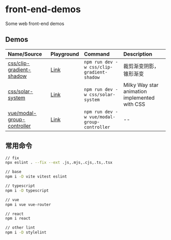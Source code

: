 # front-end-demos

Some web front-end demos

## Demos

<!--PLAYGROUND_LIST-->
Name/Source|Playground|Command|Description
:--|:--|:--|:--
[css/clip-gradient-shadow](css/clip-gradient-shadow)|<a href='https://capricorncd.github.io/demos/css/clip-gradient-shadow' target='_blank'>Link</a>|`npm run dev -w css/clip-gradient-shadow`|裁剪渐变阴影，锥形渐变
[css/solar-system](css/solar-system)|<a href='https://capricorncd.github.io/demos/css/solar-system' target='_blank'>Link</a>|`npm run dev -w css/solar-system`|Milky Way star animation implemented with CSS
[vue/modal-group-controller](vue/modal-group-controller)|<a href='https://capricorncd.github.io/demos/vue/modal-group-controller' target='_blank'>Link</a>|`npm run dev -w vue/modal-group-controller`|--
<!--PLAYGROUND_LIST-->

## 常用命令

```bash
// fix
npx eslint . --fix --ext .js,.mjs,.cjs,.ts,.tsx

// base
npm i -D vite vitest eslint

// typescript
npm i -D typescript

// vue
npm i vue vue-router

// react
npm i react

// other lint
npm i -D stylelint
```
